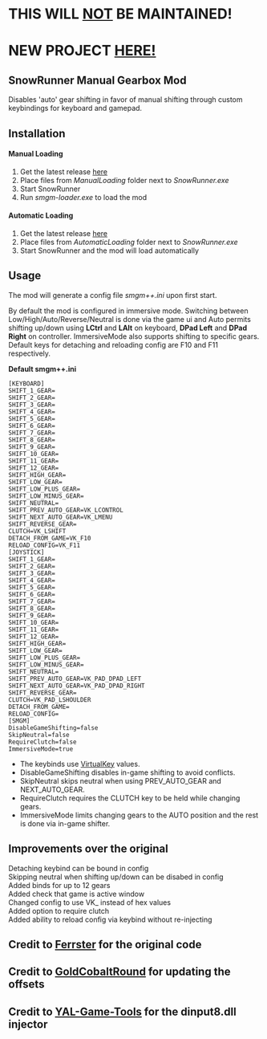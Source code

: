 # THIS WILL [NOT](https://youtu.be/dQw4w9WgXcQ) BE MAINTAINED! 

# NEW PROJECT [HERE!](https://github.com/drafty46/SMT)

## SnowRunner Manual Gearbox Mod

Disables 'auto' gear shifting in favor of manual shifting through custom keybindings for keyboard and gamepad.

## Installation

#### Manual Loading

1. Get the latest release [here](https://github.com/drafty46/Snowrunner-Manual-Gearbox-Mod-Public/releases/latest)
1. Place files from _ManualLoading_ folder next to _SnowRunner.exe_
1. Start SnowRunner
1. Run _smgm-loader.exe_ to load the mod

#### Automatic Loading
1. Get the latest release [here](https://github.com/drafty46/Snowrunner-Manual-Gearbox-Mod-Public/releases/latest)
1. Place files from _AutomaticLoading_ folder next to _SnowRunner.exe_
1. Start SnowRunner and the mod will load automatically

## Usage

The mod will generate a config file _smgm++.ini_ upon first start.

By default the mod is configured in immersive mode. Switching between Low/High/Auto/Reverse/Neutral is done via the game ui and Auto permits shifting up/down using **LCtrl** and **LAlt** on keyboard, **DPad Left** and **DPad Right** on controller. ImmersiveMode also supports shifting to specific gears.\
Default keys for detaching and reloading config are F10 and F11 respectively.

**Default smgm++.ini**
```
[KEYBOARD]
SHIFT_1_GEAR=
SHIFT_2_GEAR=
SHIFT_3_GEAR=
SHIFT_4_GEAR=
SHIFT_5_GEAR=
SHIFT_6_GEAR=
SHIFT_7_GEAR=
SHIFT_8_GEAR=
SHIFT_9_GEAR=
SHIFT_10_GEAR=
SHIFT_11_GEAR=
SHIFT_12_GEAR=
SHIFT_HIGH_GEAR=
SHIFT_LOW_GEAR=
SHIFT_LOW_PLUS_GEAR=
SHIFT_LOW_MINUS_GEAR=
SHIFT_NEUTRAL=
SHIFT_PREV_AUTO_GEAR=VK_LCONTROL
SHIFT_NEXT_AUTO_GEAR=VK_LMENU
SHIFT_REVERSE_GEAR=
CLUTCH=VK_LSHIFT
DETACH_FROM_GAME=VK_F10
RELOAD_CONFIG=VK_F11
[JOYSTICK]
SHIFT_1_GEAR=
SHIFT_2_GEAR=
SHIFT_3_GEAR=
SHIFT_4_GEAR=
SHIFT_5_GEAR=
SHIFT_6_GEAR=
SHIFT_7_GEAR=
SHIFT_8_GEAR=
SHIFT_9_GEAR=
SHIFT_10_GEAR=
SHIFT_11_GEAR=
SHIFT_12_GEAR=
SHIFT_HIGH_GEAR=
SHIFT_LOW_GEAR=
SHIFT_LOW_PLUS_GEAR=
SHIFT_LOW_MINUS_GEAR=
SHIFT_NEUTRAL=
SHIFT_PREV_AUTO_GEAR=VK_PAD_DPAD_LEFT
SHIFT_NEXT_AUTO_GEAR=VK_PAD_DPAD_RIGHT
SHIFT_REVERSE_GEAR=
CLUTCH=VK_PAD_LSHOULDER
DETACH_FROM_GAME=
RELOAD_CONFIG=
[SMGM]
DisableGameShifting=false
SkipNeutral=false
RequireClutch=false
ImmersiveMode=true

```

- The keybinds use [VirtualKey](https://github.com/drafty46/Snowrunner-Manual-Gearbox-Mod-Public/blob/master/ValidKeys.txt) values.
- DisableGameShifting disables in-game shifting to avoid conflicts.
- SkipNeutral skips neutral when using PREV_AUTO_GEAR and NEXT_AUTO_GEAR.
- RequireClutch requires the CLUTCH key to be held while changing gears.
- ImmersiveMode limits changing gears to the AUTO position and the rest is done via in-game shifter.


## Improvements over the original

Detaching keybind can be bound in config\
Skipping neutral when shifting up/down can be disabed in config\
Added binds for up to 12 gears\
Added check that game is active window\
Changed config to use VK_ instead of hex values\
Added option to require clutch\
Added ability to reload config via keybind without re-injecting

## Credit to [Ferrster](https://github.com/Ferrster/Snowrunner-Manual-Gearbox-Mod) for the original code
## Credit to [GoldCobaltRound](https://github.com/GoldCobaltRound/Snowrunner-Manual-Gearbox-Mod) for updating the offsets
## Credit to [YAL-Game-Tools](https://github.com/YAL-Game-Tools/TinyModInjector) for the dinput8.dll injector
